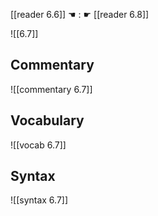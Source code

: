 [[reader 6.6]] ☚ : ☛ [[reader 6.8]]

![[6.7]]

## Commentary

![[commentary 6.7]]

## Vocabulary

![[vocab 6.7]]

## Syntax

![[syntax 6.7]]

